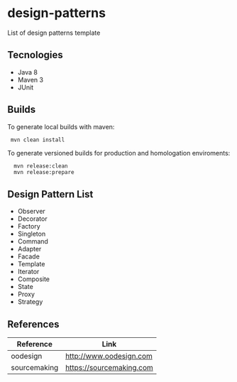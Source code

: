 # design-patterns
List of design patterns template

## Tecnologies

* Java 8
* Maven 3
* JUnit

## Builds

To generate local builds with maven:
```bash
 mvn clean install
``` 
To generate versioned builds for production and homologation enviroments:
```
  mvn release:clean
  mvn release:prepare
```

## Design Pattern List

* Observer
* Decorator
* Factory
* Singleton
* Command
* Adapter
* Facade
* Template
* Iterator
* Composite
* State
* Proxy
* Strategy

## References

Reference | Link
------------- | -------------
oodesign | <http://www.oodesign.com>
sourcemaking | <https://sourcemaking.com>